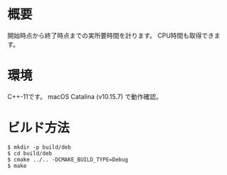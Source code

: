 # 概要

開始時点から終了時点までの実所要時間を計ります。
CPU時間も取得できます。

# 環境

C++-11です。
macOS Catalina (v10.15.7) で動作確認。

# ビルド方法

```
$ mkdir -p build/deb
$ cd build/deb
$ cmake ../.. -DCMAKE_BUILD_TYPE=Debug
$ make
```

